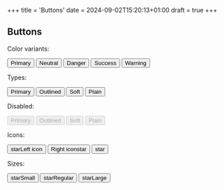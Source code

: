 +++
title = 'Buttons'
date = 2024-09-02T15:20:13+01:00
draft = true
+++

## Buttons

Color variants:

<div>
    <button class="solid primary">Primary</button>
    <button class="solid neutral">Neutral</button>
    <button class="solid danger">Danger</button>
    <button class="solid success">Success</button>
    <button class="solid warning">Warning</button>
</div>

Types:

<div>
    <button class="solid">Primary</button>
    <button class="outlined">Outlined</button>
    <button class="soft">Soft</button>
    <button class="plain">Plain</button>
</div>

Disabled:
<div>
    <button class="solid" disabled>Primary</button>
    <button class="outlined" disabled>Outlined</button>
    <button class="soft" disabled>Soft</button>
    <button class="plain" disabled>Plain</button>
</div>

Icons:

<div>
    <button class="solid"><span class="material-symbols-rounded">star</span>Left icon</button>
    <button class="solid"><span>Right icon</span><span class="material-symbols-rounded">star</span></button>
    <button class="solid icon-button"><span class="material-symbols-rounded">star</span></button>
</div>

Sizes:

<div>
    <button class="solid small"><span class="material-symbols-rounded">star</span>Small</button>
    <button class="solid"><span class="material-symbols-rounded">star</span>Regular</button>
    <button class="solid large"><span class="material-symbols-rounded">star</span>Large</button>
</div>
